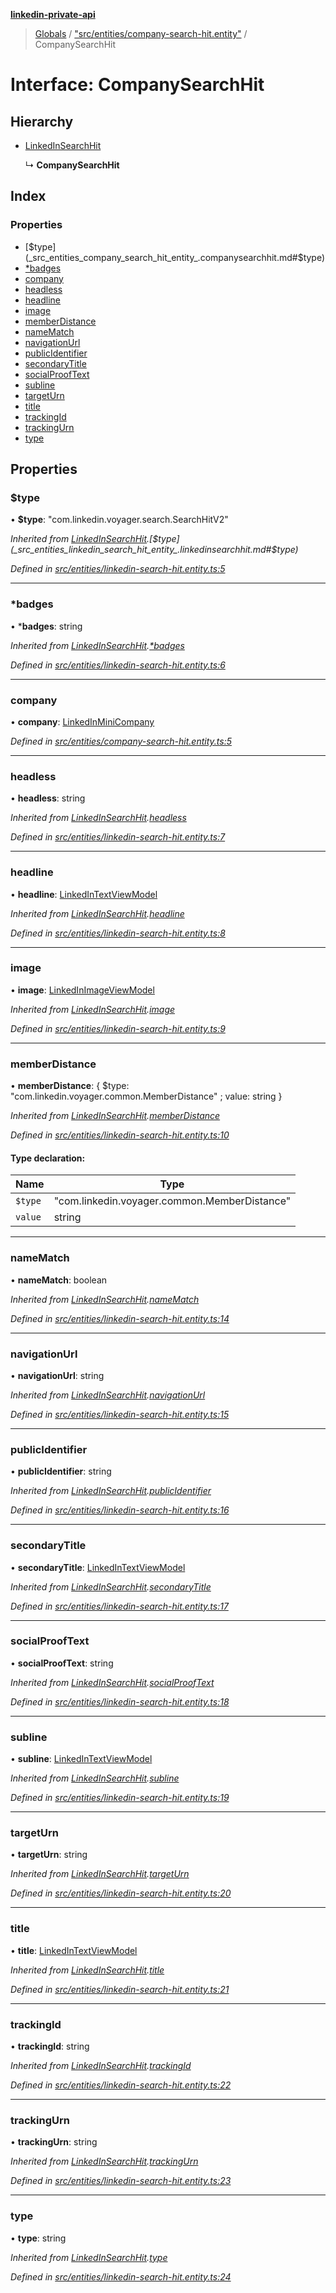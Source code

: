 **[linkedin-private-api](../README.md)**

> [Globals](../globals.md) / ["src/entities/company-search-hit.entity"](../modules/_src_entities_company_search_hit_entity_.md) / CompanySearchHit

# Interface: CompanySearchHit

## Hierarchy

* [LinkedInSearchHit](_src_entities_linkedin_search_hit_entity_.linkedinsearchhit.md)

  ↳ **CompanySearchHit**

## Index

### Properties

* [$type](_src_entities_company_search_hit_entity_.companysearchhit.md#$type)
* [*badges](_src_entities_company_search_hit_entity_.companysearchhit.md#*badges)
* [company](_src_entities_company_search_hit_entity_.companysearchhit.md#company)
* [headless](_src_entities_company_search_hit_entity_.companysearchhit.md#headless)
* [headline](_src_entities_company_search_hit_entity_.companysearchhit.md#headline)
* [image](_src_entities_company_search_hit_entity_.companysearchhit.md#image)
* [memberDistance](_src_entities_company_search_hit_entity_.companysearchhit.md#memberdistance)
* [nameMatch](_src_entities_company_search_hit_entity_.companysearchhit.md#namematch)
* [navigationUrl](_src_entities_company_search_hit_entity_.companysearchhit.md#navigationurl)
* [publicIdentifier](_src_entities_company_search_hit_entity_.companysearchhit.md#publicidentifier)
* [secondaryTitle](_src_entities_company_search_hit_entity_.companysearchhit.md#secondarytitle)
* [socialProofText](_src_entities_company_search_hit_entity_.companysearchhit.md#socialprooftext)
* [subline](_src_entities_company_search_hit_entity_.companysearchhit.md#subline)
* [targetUrn](_src_entities_company_search_hit_entity_.companysearchhit.md#targeturn)
* [title](_src_entities_company_search_hit_entity_.companysearchhit.md#title)
* [trackingId](_src_entities_company_search_hit_entity_.companysearchhit.md#trackingid)
* [trackingUrn](_src_entities_company_search_hit_entity_.companysearchhit.md#trackingurn)
* [type](_src_entities_company_search_hit_entity_.companysearchhit.md#type)

## Properties

### $type

•  **$type**: \"com.linkedin.voyager.search.SearchHitV2\"

*Inherited from [LinkedInSearchHit](_src_entities_linkedin_search_hit_entity_.linkedinsearchhit.md).[$type](_src_entities_linkedin_search_hit_entity_.linkedinsearchhit.md#$type)*

*Defined in [src/entities/linkedin-search-hit.entity.ts:5](https://github.com/eilonmore/linkedin-private-api/blob/614bdb1/src/entities/linkedin-search-hit.entity.ts#L5)*

___

### *badges

•  ***badges**: string

*Inherited from [LinkedInSearchHit](_src_entities_linkedin_search_hit_entity_.linkedinsearchhit.md).[*badges](_src_entities_linkedin_search_hit_entity_.linkedinsearchhit.md#*badges)*

*Defined in [src/entities/linkedin-search-hit.entity.ts:6](https://github.com/eilonmore/linkedin-private-api/blob/614bdb1/src/entities/linkedin-search-hit.entity.ts#L6)*

___

### company

•  **company**: [LinkedInMiniCompany](_src_entities_linkedin_mini_company_entity_.linkedinminicompany.md)

*Defined in [src/entities/company-search-hit.entity.ts:5](https://github.com/eilonmore/linkedin-private-api/blob/614bdb1/src/entities/company-search-hit.entity.ts#L5)*

___

### headless

•  **headless**: string

*Inherited from [LinkedInSearchHit](_src_entities_linkedin_search_hit_entity_.linkedinsearchhit.md).[headless](_src_entities_linkedin_search_hit_entity_.linkedinsearchhit.md#headless)*

*Defined in [src/entities/linkedin-search-hit.entity.ts:7](https://github.com/eilonmore/linkedin-private-api/blob/614bdb1/src/entities/linkedin-search-hit.entity.ts#L7)*

___

### headline

•  **headline**: [LinkedInTextViewModel](_src_entities_linkedin_text_view_model_entity_.linkedintextviewmodel.md)

*Inherited from [LinkedInSearchHit](_src_entities_linkedin_search_hit_entity_.linkedinsearchhit.md).[headline](_src_entities_linkedin_search_hit_entity_.linkedinsearchhit.md#headline)*

*Defined in [src/entities/linkedin-search-hit.entity.ts:8](https://github.com/eilonmore/linkedin-private-api/blob/614bdb1/src/entities/linkedin-search-hit.entity.ts#L8)*

___

### image

•  **image**: [LinkedInImageViewModel](_src_entities_linkedin_image_view_model_entity_.linkedinimageviewmodel.md)

*Inherited from [LinkedInSearchHit](_src_entities_linkedin_search_hit_entity_.linkedinsearchhit.md).[image](_src_entities_linkedin_search_hit_entity_.linkedinsearchhit.md#image)*

*Defined in [src/entities/linkedin-search-hit.entity.ts:9](https://github.com/eilonmore/linkedin-private-api/blob/614bdb1/src/entities/linkedin-search-hit.entity.ts#L9)*

___

### memberDistance

•  **memberDistance**: { $type: \"com.linkedin.voyager.common.MemberDistance\" ; value: string  }

*Inherited from [LinkedInSearchHit](_src_entities_linkedin_search_hit_entity_.linkedinsearchhit.md).[memberDistance](_src_entities_linkedin_search_hit_entity_.linkedinsearchhit.md#memberdistance)*

*Defined in [src/entities/linkedin-search-hit.entity.ts:10](https://github.com/eilonmore/linkedin-private-api/blob/614bdb1/src/entities/linkedin-search-hit.entity.ts#L10)*

#### Type declaration:

Name | Type |
------ | ------ |
`$type` | \"com.linkedin.voyager.common.MemberDistance\" |
`value` | string |

___

### nameMatch

•  **nameMatch**: boolean

*Inherited from [LinkedInSearchHit](_src_entities_linkedin_search_hit_entity_.linkedinsearchhit.md).[nameMatch](_src_entities_linkedin_search_hit_entity_.linkedinsearchhit.md#namematch)*

*Defined in [src/entities/linkedin-search-hit.entity.ts:14](https://github.com/eilonmore/linkedin-private-api/blob/614bdb1/src/entities/linkedin-search-hit.entity.ts#L14)*

___

### navigationUrl

•  **navigationUrl**: string

*Inherited from [LinkedInSearchHit](_src_entities_linkedin_search_hit_entity_.linkedinsearchhit.md).[navigationUrl](_src_entities_linkedin_search_hit_entity_.linkedinsearchhit.md#navigationurl)*

*Defined in [src/entities/linkedin-search-hit.entity.ts:15](https://github.com/eilonmore/linkedin-private-api/blob/614bdb1/src/entities/linkedin-search-hit.entity.ts#L15)*

___

### publicIdentifier

•  **publicIdentifier**: string

*Inherited from [LinkedInSearchHit](_src_entities_linkedin_search_hit_entity_.linkedinsearchhit.md).[publicIdentifier](_src_entities_linkedin_search_hit_entity_.linkedinsearchhit.md#publicidentifier)*

*Defined in [src/entities/linkedin-search-hit.entity.ts:16](https://github.com/eilonmore/linkedin-private-api/blob/614bdb1/src/entities/linkedin-search-hit.entity.ts#L16)*

___

### secondaryTitle

•  **secondaryTitle**: [LinkedInTextViewModel](_src_entities_linkedin_text_view_model_entity_.linkedintextviewmodel.md)

*Inherited from [LinkedInSearchHit](_src_entities_linkedin_search_hit_entity_.linkedinsearchhit.md).[secondaryTitle](_src_entities_linkedin_search_hit_entity_.linkedinsearchhit.md#secondarytitle)*

*Defined in [src/entities/linkedin-search-hit.entity.ts:17](https://github.com/eilonmore/linkedin-private-api/blob/614bdb1/src/entities/linkedin-search-hit.entity.ts#L17)*

___

### socialProofText

•  **socialProofText**: string

*Inherited from [LinkedInSearchHit](_src_entities_linkedin_search_hit_entity_.linkedinsearchhit.md).[socialProofText](_src_entities_linkedin_search_hit_entity_.linkedinsearchhit.md#socialprooftext)*

*Defined in [src/entities/linkedin-search-hit.entity.ts:18](https://github.com/eilonmore/linkedin-private-api/blob/614bdb1/src/entities/linkedin-search-hit.entity.ts#L18)*

___

### subline

•  **subline**: [LinkedInTextViewModel](_src_entities_linkedin_text_view_model_entity_.linkedintextviewmodel.md)

*Inherited from [LinkedInSearchHit](_src_entities_linkedin_search_hit_entity_.linkedinsearchhit.md).[subline](_src_entities_linkedin_search_hit_entity_.linkedinsearchhit.md#subline)*

*Defined in [src/entities/linkedin-search-hit.entity.ts:19](https://github.com/eilonmore/linkedin-private-api/blob/614bdb1/src/entities/linkedin-search-hit.entity.ts#L19)*

___

### targetUrn

•  **targetUrn**: string

*Inherited from [LinkedInSearchHit](_src_entities_linkedin_search_hit_entity_.linkedinsearchhit.md).[targetUrn](_src_entities_linkedin_search_hit_entity_.linkedinsearchhit.md#targeturn)*

*Defined in [src/entities/linkedin-search-hit.entity.ts:20](https://github.com/eilonmore/linkedin-private-api/blob/614bdb1/src/entities/linkedin-search-hit.entity.ts#L20)*

___

### title

•  **title**: [LinkedInTextViewModel](_src_entities_linkedin_text_view_model_entity_.linkedintextviewmodel.md)

*Inherited from [LinkedInSearchHit](_src_entities_linkedin_search_hit_entity_.linkedinsearchhit.md).[title](_src_entities_linkedin_search_hit_entity_.linkedinsearchhit.md#title)*

*Defined in [src/entities/linkedin-search-hit.entity.ts:21](https://github.com/eilonmore/linkedin-private-api/blob/614bdb1/src/entities/linkedin-search-hit.entity.ts#L21)*

___

### trackingId

•  **trackingId**: string

*Inherited from [LinkedInSearchHit](_src_entities_linkedin_search_hit_entity_.linkedinsearchhit.md).[trackingId](_src_entities_linkedin_search_hit_entity_.linkedinsearchhit.md#trackingid)*

*Defined in [src/entities/linkedin-search-hit.entity.ts:22](https://github.com/eilonmore/linkedin-private-api/blob/614bdb1/src/entities/linkedin-search-hit.entity.ts#L22)*

___

### trackingUrn

•  **trackingUrn**: string

*Inherited from [LinkedInSearchHit](_src_entities_linkedin_search_hit_entity_.linkedinsearchhit.md).[trackingUrn](_src_entities_linkedin_search_hit_entity_.linkedinsearchhit.md#trackingurn)*

*Defined in [src/entities/linkedin-search-hit.entity.ts:23](https://github.com/eilonmore/linkedin-private-api/blob/614bdb1/src/entities/linkedin-search-hit.entity.ts#L23)*

___

### type

•  **type**: string

*Inherited from [LinkedInSearchHit](_src_entities_linkedin_search_hit_entity_.linkedinsearchhit.md).[type](_src_entities_linkedin_search_hit_entity_.linkedinsearchhit.md#type)*

*Defined in [src/entities/linkedin-search-hit.entity.ts:24](https://github.com/eilonmore/linkedin-private-api/blob/614bdb1/src/entities/linkedin-search-hit.entity.ts#L24)*
